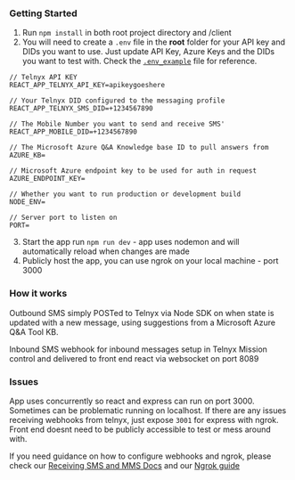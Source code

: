 ### Getting Started

1.  Run `npm install` in both root project directory and /client
2.  You will need to create a `.env` file in the **root** folder for your API key and DIDs you want to use. Just update API Key, Azure Keys and the DIDs you want to test with. Check the [`.env_example`](.env_example) file for reference.

```
// Telnyx API KEY
REACT_APP_TELNYX_API_KEY=apikeygoeshere

// Your Telnyx DID configured to the messaging profile
REACT_APP_TELNYX_SMS_DID=+1234567890

// The Mobile Number you want to send and receive SMS'
REACT_APP_MOBILE_DID=+1234567890

// The Microsoft Azure Q&A Knowledge base ID to pull answers from
AZURE_KB=

// Microsoft Azure endpoint key to be used for auth in request
AZURE_ENDPOINT_KEY=

// Whether you want to run production or development build
NODE_ENV=

// Server port to listen on
PORT=
```

3. Start the app run `npm run dev` - app uses nodemon and will automatically reload when changes are made
4. Publicly host the app, you can use ngrok on your local machine - port 3000

### How it works

Outbound SMS simply POSTed to Telnyx via Node SDK on when state is updated with a new message, using suggestions from a Microsoft Azure Q&A Tool KB.

Inbound SMS webhook for inbound messages setup in Telnyx Mission control and delivered to front end react via websocket on port 8089

### Issues

App uses concurrently so react and express can run on port 3000. Sometimes can be problematic running on localhost. If there are any issues receiving webhooks from telnyx, just expose `3001` for express with ngrok. Front end doesnt need to be publicly accessible to test or mess around with.

If you need guidance on how to configure webhooks and ngrok, please check our [Receiving SMS and MMS Docs](https://developers.telnyx.com/docs/v2/messaging/quickstarts/receiving-sms-and-mms?lang=node) and our [Ngrok guide](https://developers.telnyx.com/docs/v2/development/ngrok)
